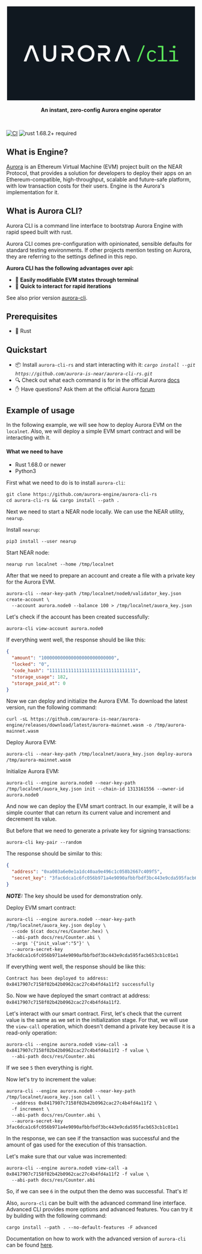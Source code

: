 <br />
<p align="center">
<img src="img/aurora-cli-logo.png" width=500 alt="Aurora CLI">
</p>

<p align="center">
<strong>An instant, zero-config Aurora engine operator</strong>
</p>

<br />

[![CI](https://github.com/aurora-is-near/aurora-cli-rs/actions/workflows/rust.yml/badge.svg?branch=main)](https://github.com/aurora-is-near/aurora-cli-rs/actions/workflows/rust.yml)
![rust 1.68.2+ required](https://img.shields.io/badge/rust-1.68.2+-blue.svg?label=MSRV)

## What is Engine?

[Aurora](https://doc.aurora.dev/getting-started/aurora-engine/) is an Ethereum Virtual Machine (EVM)
project built on the NEAR Protocol, that provides a solution for developers to deploy their apps
on an Ethereum-compatible, high-throughput, scalable and future-safe platform, with low transaction costs
for their users. Engine is the Aurora's implementation for it.

## What is Aurora CLI?
Aurora CLI is a command line interface to bootstrap Aurora Engine with rapid speed built with rust.

Aurora CLI comes pre-configuration with opinionated, sensible defaults for standard testing environments.
If other projects mention testing on Aurora, they are referring to the settings defined in this repo.

**Aurora CLI has the following advantages over api:**

- :pencil: **Easily modifiable EVM states through terminal**
- :handshake: **Quick to interact for rapid iterations**

See also prior version [aurora-cli](https://github.com/aurora-is-near/aurora-cli).

## Prerequisites
- :crab: Rust

## Quickstart

- 📦 Install `aurora-cli-rs` and start interacting with it: 
    *`cargo install --git https://github.com/aurora-is-near/aurora-cli-rs.git`* 
- 🔍 Check out what each command is for in the official Aurora [docs](https://doc.aurora.dev/tools/aurora-cli)
- ✋ Have questions? Ask them at the official Aurora [forum](https://forum.aurora.dev/)

## Example of usage

In the following example, we will see how to deploy Aurora EVM on the `localnet`. Also, we will deploy a simple EVM
smart contract and will be interacting with it.

#### What we need to have
- Rust 1.68.0 or newer
- Python3

First what we need to do is to install `aurora-cli`:

```shell
git clone https://github.com/aurora-engine/aurora-cli-rs
cd aurora-cli-rs && cargo install --path . 
```

Next we need to start a NEAR node locally. We can use the NEAR utility, `nearup`.

Install `nearup`:
```shell
pip3 install --user nearup
```

Start NEAR node:
```shell
nearup run localnet --home /tmp/localnet
```

After that we need to prepare an account and create a file with a private key for the Aurora EVM.

```shell
aurora-cli --near-key-path /tmp/localnet/node0/validator_key.json create-account \
  --account aurora.node0 --balance 100 > /tmp/localnet/auora_key.json
```

Let's check if the account has been created successfully:
```shell
aurora-cli view-account aurora.node0
```

If everything went well, the response should be like this:
```json
{
  "amount": "100000000000000000000000000",
  "locked": "0",
  "code_hash": "11111111111111111111111111111111",
  "storage_usage": 182,
  "storage_paid_at": 0
}
```

Now we can deploy and initialize the Aurora EVM. To download the latest version, run the following command:
```shell
curl -sL https://github.com/aurora-is-near/aurora-engine/releases/download/latest/aurora-mainnet.wasm -o /tmp/aurora-mainnet.wasm
```

Deploy Aurora EVM:
```shell
aurora-cli --near-key-path /tmp/localnet/auora_key.json deploy-aurora /tmp/aurora-mainnet.wasm
```

Initialize Aurora EVM:
```shell
aurora-cli --engine aurora.node0 --near-key-path /tmp/localnet/auora_key.json init --chain-id 1313161556 --owner-id aurora.node0
```

And now we can deploy the EVM smart contract. In our example, it will be a simple counter that can return its current
value and increment and decrement its value.

But before that we need to generate a private key for signing transactions:
```shell
aurora-cli key-pair --random
```
The response should be similar to this:
```json
{
  "address": "0xa003a6e0e1a1dc40aa9e496c1c058b2667c409f5",
  "secret_key": "3fac6dca1c6fc056b971a4e9090afbbfbdf3bc443e9cda595facb653cb1c01e1"
}
```
**_NOTE:_** The key should be used for demonstration only. 

Deploy EVM smart contract:
```shell
aurora-cli --engine aurora.node0 --near-key-path /tmp/localnet/auora_key.json deploy \
  --code $(cat docs/res/Counter.hex) \
  --abi-path docs/res/Counter.abi \
  --args '{"init_value":"5"}' \
  --aurora-secret-key 3fac6dca1c6fc056b971a4e9090afbbfbdf3bc443e9cda595facb653cb1c01e1
```
If everything went well, the response should be like this:
```
Contract has been deployed to address: 0x8417907c7158f02b42b0962cac27c4b4fd4a11f2 successfully
```
So. Now we have deployed the smart contract at address: `0x8417907c7158f02b42b0962cac27c4b4fd4a11f2`.

Let's interact with our smart contract. First, let's check that the current value is the same as we set in the
initialization stage. For that, we will use the `view-call` operation, which doesn't demand a private key
because it is a read-only operation:
```shell
aurora-cli --engine aurora.node0 view-call -a 0x8417907c7158f02b42b0962cac27c4b4fd4a11f2 -f value \
  --abi-path docs/res/Counter.abi
```
If we see `5` then everything is right.

Now let's try to increment the value:
```shell
aurora-cli --engine aurora.node0 --near-key-path /tmp/localnet/auora_key.json call \
  --address 0x8417907c7158f02b42b0962cac27c4b4fd4a11f2 \
  -f increment \
  --abi-path docs/res/Counter.abi \
  --aurora-secret-key 3fac6dca1c6fc056b971a4e9090afbbfbdf3bc443e9cda595facb653cb1c01e1
```
In the response, we can see if the transaction was successful and the amount of gas used for the execution of this
transaction.

Let's make sure that our value was incremented:
```shell
aurora-cli --engine aurora.node0 view-call -a 0x8417907c7158f02b42b0962cac27c4b4fd4a11f2 -f value \
  --abi-path docs/res/Counter.abi
```
So, if we can see `6` in the output then the demo was successful. That's it!

Also, `aurora-cli` can be built with the advanced command line interface. Advanced CLI provides more options and
advanced features. You can try it by building with the following command:
```shell
cargo install --path . --no-default-features -F advanced
```
Documentation on how to work with the advanced version of `aurora-cli` can be found [here](docs/localnet.md).
